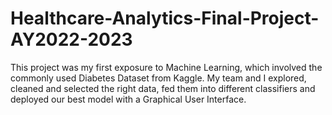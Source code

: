 # Healthcare-Analytics-Final-Project-AY2022-2023
This project was my first exposure to Machine Learning, which involved the commonly used Diabetes Dataset from Kaggle. My team and I explored, cleaned and selected the right data, fed them into different classifiers and deployed our best model with a Graphical User Interface.
